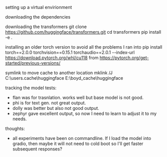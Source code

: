 setting up a virtual envirionment

downloading the dependencies

downloading the transformers
git clone https://github.com/huggingface/transformers.git 
cd transformers
pip install -e .

installing an older torch version to avoid all the problems I ran into
pip install torch==2.0.0 torchvision==0.15.1 torchaudio==2.0.1 --index-url https://download.pytorch.org/whl/cu118
from https://pytorch.org/get-started/previous-versions/

symlink to move cache to another location
mklink /J C:\users\.cache\huggingface E:\boyd_cache\huggingface

tracking the model tests:
- flan was for trasnlation. works well but base model is not good.
- phi is for text gen. not great output.
- dolly was better but also not good output.
- zephyr gave excellent output, so now I need to learn to adjust it to my needs.

thoughts:
- all experiments have been on commandline. If I load the model into gradio, then maybe it will not need to cold boot so I'll get faster subsequent responses?
